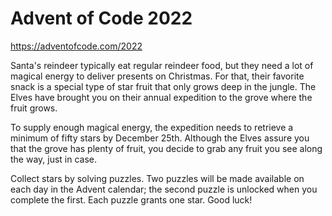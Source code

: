 # Advent of Code 2022

https://adventofcode.com/2022

Santa's reindeer typically eat regular reindeer food, but they need a lot
of magical energy to deliver presents on Christmas. For that, their
favorite snack is a special type of star fruit that only grows deep in the
jungle. The Elves have brought you on their annual expedition to the grove
where the fruit grows.

To supply enough magical energy, the expedition needs to retrieve a
minimum of fifty stars by December 25th. Although the Elves assure you
that the grove has plenty of fruit, you decide to grab any fruit you see
along the way, just in case.

Collect stars by solving puzzles. Two puzzles will be made available on
each day in the Advent calendar; the second puzzle is unlocked when you
complete the first. Each puzzle grants one star. Good luck!
